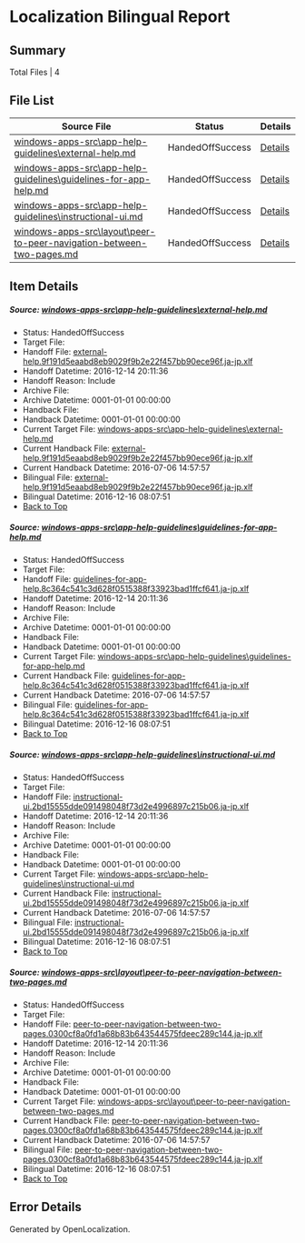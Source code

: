 # <a name='report-top'></a> Localization Bilingual Report

## Summary
 Total Files | 4

## File List
 Source File | Status | Details 
 ----------- | ------ | ------- 
 [windows-apps-src\app-help-guidelines\external-help.md](https://cpubwin.visualstudio.com/windows-uwp/_git/windows-uwp/commit/a3924fef520d7ba70873d6838f8e194e5fc96c62?path=windows-apps-src%2Fapp-help-guidelines%2Fexternal-help.md&_a=contents) | HandedOffSuccess | [Details](#9733608c7212ab1e26511c33034ad2b626cc588741)
 [windows-apps-src\app-help-guidelines\guidelines-for-app-help.md](https://cpubwin.visualstudio.com/windows-uwp/_git/windows-uwp/commit/a3924fef520d7ba70873d6838f8e194e5fc96c62?path=windows-apps-src%2Fapp-help-guidelines%2Fguidelines-for-app-help.md&_a=contents) | HandedOffSuccess | [Details](#c978e805fa7d746baf299058c8d98fc04ad7c81b42)
 [windows-apps-src\app-help-guidelines\instructional-ui.md](https://cpubwin.visualstudio.com/windows-uwp/_git/windows-uwp/commit/a3924fef520d7ba70873d6838f8e194e5fc96c62?path=windows-apps-src%2Fapp-help-guidelines%2Finstructional-ui.md&_a=contents) | HandedOffSuccess | [Details](#179f70a1c421d3d5a73813a9b9675353a8d5f8c249)
 [windows-apps-src\layout\peer-to-peer-navigation-between-two-pages.md](https://cpubwin.visualstudio.com/windows-uwp/_git/windows-uwp/commit/a3924fef520d7ba70873d6838f8e194e5fc96c62?path=windows-apps-src%2Flayout%2Fpeer-to-peer-navigation-between-two-pages.md&_a=contents) | HandedOffSuccess | [Details](#816e66629d37b2b9286c6e189518a81f2dc6b6915084)

## Item Details
##### <a name='9733608c7212ab1e26511c33034ad2b626cc588741'></a> Source: [windows-apps-src\app-help-guidelines\external-help.md](https://cpubwin.visualstudio.com/windows-uwp/_git/windows-uwp/commit/a3924fef520d7ba70873d6838f8e194e5fc96c62?path=windows-apps-src%2Fapp-help-guidelines%2Fexternal-help.md&_a=contents)
* Status: HandedOffSuccess
* Target File: 
* Handoff File: [external-help.9f191d5eaabd8eb9029f9b2e22f457bb90ece96f.ja-jp.xlf](https://cpubwin.visualstudio.com/windows-uwp/_git/WDCLib.handoff/commit/107a169ae47d56fc9b33a0ec5fd231399e8512f2?path=ol-handoff%2Fcpubwin%2Fwindows-uwp.ja-jp%2Fmaster%2Fexternal-help.9f191d5eaabd8eb9029f9b2e22f457bb90ece96f.ja-jp.xlf&_a=contents)
* Handoff Datetime: 2016-12-14 20:11:36
* Handoff Reason: Include
* Archive File: 
* Archive Datetime: 0001-01-01 00:00:00
* Handback File: 
* Handback Datetime: 0001-01-01 00:00:00
* Current Target File: [windows-apps-src\app-help-guidelines\external-help.md](https://cpubwin.visualstudio.com/windows-uwp/_git/windows-uwp.ja-jp/commit/50184089ee68f46cd2f416adf3a3994777b91210?path=windows-apps-src%2Fapp-help-guidelines%2Fexternal-help.md&_a=contents)
* Current Handback File: [external-help.9f191d5eaabd8eb9029f9b2e22f457bb90ece96f.ja-jp.xlf](https://cpubwin.visualstudio.com/windows-uwp/_git/WDCLib.handback/commit/4b30c8e256811740592ee2bde985c1f06955abde?path=ol-handback%2FMicrosoft%2Fwindows-apps.ja-jp%2Fmaster%2Fexternal-help.9f191d5eaabd8eb9029f9b2e22f457bb90ece96f.ja-jp.xlf&_a=contents)
* Current Handback Datetime: 2016-07-06 14:57:57
* Bilingual File: [external-help.9f191d5eaabd8eb9029f9b2e22f457bb90ece96f.ja-jp.xlf](https://cpubwin.visualstudio.com/windows-uwp/_git/WDCLib.handback/commit/4b30c8e256811740592ee2bde985c1f06955abde?path=ol-handback%2FMicrosoft%2Fwindows-apps.ja-jp%2Fmaster%2Fexternal-help.9f191d5eaabd8eb9029f9b2e22f457bb90ece96f.ja-jp.xlf&_a=contents)
* Bilingual Datetime: 2016-12-16 08:07:51
* [Back to Top](#report-top)

##### <a name='c978e805fa7d746baf299058c8d98fc04ad7c81b42'></a> Source: [windows-apps-src\app-help-guidelines\guidelines-for-app-help.md](https://cpubwin.visualstudio.com/windows-uwp/_git/windows-uwp/commit/a3924fef520d7ba70873d6838f8e194e5fc96c62?path=windows-apps-src%2Fapp-help-guidelines%2Fguidelines-for-app-help.md&_a=contents)
* Status: HandedOffSuccess
* Target File: 
* Handoff File: [guidelines-for-app-help.8c364c541c3d628f0515388f33923bad1ffcf641.ja-jp.xlf](https://cpubwin.visualstudio.com/windows-uwp/_git/WDCLib.handoff/commit/107a169ae47d56fc9b33a0ec5fd231399e8512f2?path=ol-handoff%2Fcpubwin%2Fwindows-uwp.ja-jp%2Fmaster%2Fguidelines-for-app-help.8c364c541c3d628f0515388f33923bad1ffcf641.ja-jp.xlf&_a=contents)
* Handoff Datetime: 2016-12-14 20:11:36
* Handoff Reason: Include
* Archive File: 
* Archive Datetime: 0001-01-01 00:00:00
* Handback File: 
* Handback Datetime: 0001-01-01 00:00:00
* Current Target File: [windows-apps-src\app-help-guidelines\guidelines-for-app-help.md](https://cpubwin.visualstudio.com/windows-uwp/_git/windows-uwp.ja-jp/commit/50184089ee68f46cd2f416adf3a3994777b91210?path=windows-apps-src%2Fapp-help-guidelines%2Fguidelines-for-app-help.md&_a=contents)
* Current Handback File: [guidelines-for-app-help.8c364c541c3d628f0515388f33923bad1ffcf641.ja-jp.xlf](https://cpubwin.visualstudio.com/windows-uwp/_git/WDCLib.handback/commit/4b30c8e256811740592ee2bde985c1f06955abde?path=ol-handback%2FMicrosoft%2Fwindows-apps.ja-jp%2Fmaster%2Fguidelines-for-app-help.8c364c541c3d628f0515388f33923bad1ffcf641.ja-jp.xlf&_a=contents)
* Current Handback Datetime: 2016-07-06 14:57:57
* Bilingual File: [guidelines-for-app-help.8c364c541c3d628f0515388f33923bad1ffcf641.ja-jp.xlf](https://cpubwin.visualstudio.com/windows-uwp/_git/WDCLib.handback/commit/4b30c8e256811740592ee2bde985c1f06955abde?path=ol-handback%2FMicrosoft%2Fwindows-apps.ja-jp%2Fmaster%2Fguidelines-for-app-help.8c364c541c3d628f0515388f33923bad1ffcf641.ja-jp.xlf&_a=contents)
* Bilingual Datetime: 2016-12-16 08:07:51
* [Back to Top](#report-top)

##### <a name='179f70a1c421d3d5a73813a9b9675353a8d5f8c249'></a> Source: [windows-apps-src\app-help-guidelines\instructional-ui.md](https://cpubwin.visualstudio.com/windows-uwp/_git/windows-uwp/commit/a3924fef520d7ba70873d6838f8e194e5fc96c62?path=windows-apps-src%2Fapp-help-guidelines%2Finstructional-ui.md&_a=contents)
* Status: HandedOffSuccess
* Target File: 
* Handoff File: [instructional-ui.2bd15555dde091498048f73d2e4996897c215b06.ja-jp.xlf](https://cpubwin.visualstudio.com/windows-uwp/_git/WDCLib.handoff/commit/107a169ae47d56fc9b33a0ec5fd231399e8512f2?path=ol-handoff%2Fcpubwin%2Fwindows-uwp.ja-jp%2Fmaster%2Finstructional-ui.2bd15555dde091498048f73d2e4996897c215b06.ja-jp.xlf&_a=contents)
* Handoff Datetime: 2016-12-14 20:11:36
* Handoff Reason: Include
* Archive File: 
* Archive Datetime: 0001-01-01 00:00:00
* Handback File: 
* Handback Datetime: 0001-01-01 00:00:00
* Current Target File: [windows-apps-src\app-help-guidelines\instructional-ui.md](https://cpubwin.visualstudio.com/windows-uwp/_git/windows-uwp.ja-jp/commit/50184089ee68f46cd2f416adf3a3994777b91210?path=windows-apps-src%2Fapp-help-guidelines%2Finstructional-ui.md&_a=contents)
* Current Handback File: [instructional-ui.2bd15555dde091498048f73d2e4996897c215b06.ja-jp.xlf](https://cpubwin.visualstudio.com/windows-uwp/_git/WDCLib.handback/commit/4b30c8e256811740592ee2bde985c1f06955abde?path=ol-handback%2FMicrosoft%2Fwindows-apps.ja-jp%2Fmaster%2Finstructional-ui.2bd15555dde091498048f73d2e4996897c215b06.ja-jp.xlf&_a=contents)
* Current Handback Datetime: 2016-07-06 14:57:57
* Bilingual File: [instructional-ui.2bd15555dde091498048f73d2e4996897c215b06.ja-jp.xlf](https://cpubwin.visualstudio.com/windows-uwp/_git/WDCLib.handback/commit/4b30c8e256811740592ee2bde985c1f06955abde?path=ol-handback%2FMicrosoft%2Fwindows-apps.ja-jp%2Fmaster%2Finstructional-ui.2bd15555dde091498048f73d2e4996897c215b06.ja-jp.xlf&_a=contents)
* Bilingual Datetime: 2016-12-16 08:07:51
* [Back to Top](#report-top)

##### <a name='816e66629d37b2b9286c6e189518a81f2dc6b6915084'></a> Source: [windows-apps-src\layout\peer-to-peer-navigation-between-two-pages.md](https://cpubwin.visualstudio.com/windows-uwp/_git/windows-uwp/commit/a3924fef520d7ba70873d6838f8e194e5fc96c62?path=windows-apps-src%2Flayout%2Fpeer-to-peer-navigation-between-two-pages.md&_a=contents)
* Status: HandedOffSuccess
* Target File: 
* Handoff File: [peer-to-peer-navigation-between-two-pages.0300cf8a0fd1a68b83b643544575fdeec289c144.ja-jp.xlf](https://cpubwin.visualstudio.com/windows-uwp/_git/WDCLib.handoff/commit/107a169ae47d56fc9b33a0ec5fd231399e8512f2?path=ol-handoff%2Fcpubwin%2Fwindows-uwp.ja-jp%2Fmaster%2Fpeer-to-peer-navigation-between-two-pages.0300cf8a0fd1a68b83b643544575fdeec289c144.ja-jp.xlf&_a=contents)
* Handoff Datetime: 2016-12-14 20:11:36
* Handoff Reason: Include
* Archive File: 
* Archive Datetime: 0001-01-01 00:00:00
* Handback File: 
* Handback Datetime: 0001-01-01 00:00:00
* Current Target File: [windows-apps-src\layout\peer-to-peer-navigation-between-two-pages.md](https://cpubwin.visualstudio.com/windows-uwp/_git/windows-uwp.ja-jp/commit/50184089ee68f46cd2f416adf3a3994777b91210?path=windows-apps-src%2Flayout%2Fpeer-to-peer-navigation-between-two-pages.md&_a=contents)
* Current Handback File: [peer-to-peer-navigation-between-two-pages.0300cf8a0fd1a68b83b643544575fdeec289c144.ja-jp.xlf](https://cpubwin.visualstudio.com/windows-uwp/_git/WDCLib.handback/commit/4b30c8e256811740592ee2bde985c1f06955abde?path=ol-handback%2FMicrosoft%2Fwindows-apps.ja-jp%2Fmaster%2Fpeer-to-peer-navigation-between-two-pages.0300cf8a0fd1a68b83b643544575fdeec289c144.ja-jp.xlf&_a=contents)
* Current Handback Datetime: 2016-07-06 14:57:57
* Bilingual File: [peer-to-peer-navigation-between-two-pages.0300cf8a0fd1a68b83b643544575fdeec289c144.ja-jp.xlf](https://cpubwin.visualstudio.com/windows-uwp/_git/WDCLib.handback/commit/4b30c8e256811740592ee2bde985c1f06955abde?path=ol-handback%2FMicrosoft%2Fwindows-apps.ja-jp%2Fmaster%2Fpeer-to-peer-navigation-between-two-pages.0300cf8a0fd1a68b83b643544575fdeec289c144.ja-jp.xlf&_a=contents)
* Bilingual Datetime: 2016-12-16 08:07:51
* [Back to Top](#report-top)


## Error Details

Generated by OpenLocalization.

